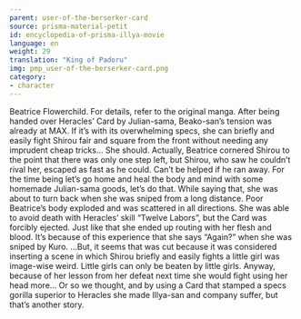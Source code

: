 ```yaml
---
parent: user-of-the-berserker-card
source: prisma-material-petit
id: encyclopedia-of-prisma-illya-movie
language: en
weight: 29
translation: "King of Padoru"
img: pmp_user-of-the-berserker-card.png
category:
- character
---
```


Beatrice Flowerchild. For details, refer to the original manga.
After being handed over Heracles’ Card by Julian-sama, Beako-san’s tension was already at MAX. If it’s with its overwhelming specs, she can briefly and easily fight Shirou fair and square from the front without needing any imprudent cheap tricks… She should.
Actually, Beatrice cornered Shirou to the point that there was only one step left, but Shirou, who saw he couldn’t rival her, escaped as fast as he could. Can’t be helped if he ran away. For the time being let’s go home and heal the body and mind with some homemade Julian-sama goods, let’s do that. While saying that, she was about to turn back when she was sniped from a long distance. Poor Beatrice’s body exploded and was scattered in all directions. She was able to avoid death with Heracles’ skill “Twelve Labors”, but the Card was forcibly ejected. Just like that she ended up routing with her flesh and blood. It’s because of this experience that she says “Again?” when she was sniped by Kuro.
…But, it seems that was cut because it was considered inserting a scene in which Shirou briefly and easily fights a little girl was image-wise weird. Little girls can only be beaten by little girls.
Anyway, because of her lesson from her defeat next time she would fight using her head more… Or so we thought, and by using a Card that stamped a specs gorilla superior to Heracles she made Illya-san and company suffer, but that’s another story.
